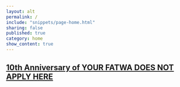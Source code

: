 ```yaml
---
layout: alt
permalink: /
include: "snippets/page-home.html"
sharing: false
published: true
category: home
show_content: true
---
```


## [10th Anniversary of YOUR FATWA DOES NOT APPLY HERE](/journal/2023/08/11/10th-anniversary-your-fatwa-still-does-not-apply-here/)
